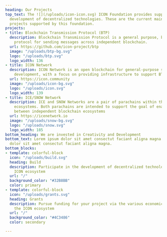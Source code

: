 ```yaml
---
heading: Our Projects
top_text: The ![](/uploads/icon-icon.svg) ICON Foundation provides support for open
  development of decentralized technologies. These are the current main ![](/uploads/icon-build.svg)
  projects supported by this foundation.
projects:
- title: Blockchain Transmission Protocol (BTP)
  description: Blockchain Transmission Protocol is a general purpose, blockchain-agnostic
    protocol for sending messages across independent blockchain.
  url: https://github.com/icon-project/btp
  image: "/uploads/btp-bg.svg"
  logo: "/uploads/btp.svg"
  logo_width: 136
- title: ICON Network
  description: ICON Network is an open blockchain for general-purpose smart contract
    development, with a focus on providing infrastructure to support BTP.
  url: https://icon.community
  image: "/uploads/icon-bg.svg"
  logo: "/uploads/icon.svg"
  logo_width: 139
- title: ICE/SNOW Network
  description: ICE and SNOW Networks are a pair of parachains within the Polkadot/Kusama
    ecosystems. Both parachains are intended to support the goal of enabling BTP communication
    between independent blockchain ecosystems
  url: https://icenetwork.io
  image: "/uploads/snow-bg.svg"
  logo: "/uploads/snow.svg"
  logo_width: 185
bottom_heading: We are invested in Creativity and Development
bottom_text: Lorem ipsum dolor sit amet consectut faciant aligna magna lorem ipsum
  dolor sit amet consectut faciant aligna magna.
bottom_blocks:
- template: colorful-block
  icon: "/uploads/build.svg"
  heading: Build
  description: Participate in the development of decentralized technologies with the
    ICON ecosystem
  url: "/"
  background_color: "#32B8BB"
  color: primary
- template: colorful-block
  icon: "/uploads/grants.svg"
  heading: Grants
  description: Pursue funding for your project via the various economic programs in
    the ICON ecosystem
  url: "/"
  background_color: "#4C3486"
  color: secondary

---
```

